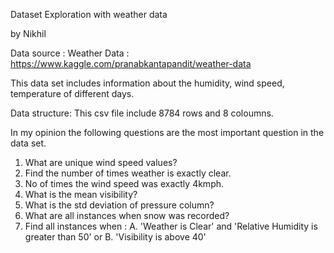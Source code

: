 Dataset Exploration with weather data

by Nikhil

Data source : Weather Data : https://www.kaggle.com/pranabkantapandit/weather-data

This data set includes information about the humidity, wind speed, temperature of different days.

Data structure: This csv file include 8784 rows and 8 coloumns.

In my opinion the following questions are the most important question in the data set.

1. What are unique wind speed values?
2. Find the number of times weather is exactly clear.
3. No of times the wind speed was exactly 4kmph.
4. What is the mean visibility?
5. What is the std deviation of pressure column?
6. What are all instances when snow was recorded?
7. Find all instances when :
  A. 'Weather is Clear' and 'Relative Humidity is greater than 50' or B. 'Visibility is above 40'
